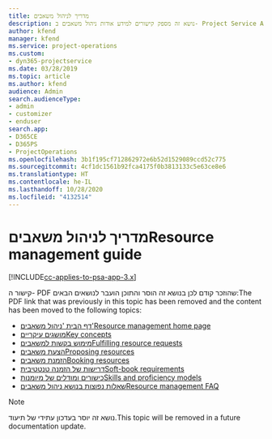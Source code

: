 ```yaml
---
title: מדריך לניהול משאבים
description: נושא זה מספק קישורים למידע אודות ניהול משאבים ב- Project Service Automation
author: kfend
manager: kfend
ms.service: project-operations
ms.custom:
- dyn365-projectservice
ms.date: 03/28/2019
ms.topic: article
ms.author: kfend
audience: Admin
search.audienceType:
- admin
- customizer
- enduser
search.app:
- D365CE
- D365PS
- ProjectOperations
ms.openlocfilehash: 3b1f195cf712862972e6b52d1529089ccd52c775
ms.sourcegitcommit: 4cf1dc1561b92fca4175f0b3813133c5e63ce8e6
ms.translationtype: HT
ms.contentlocale: he-IL
ms.lasthandoff: 10/28/2020
ms.locfileid: "4132514"
---
```

# <a name="resource-management-guide"></a><span data-ttu-id="7b72d-103">מדריך לניהול משאבים</span><span class="sxs-lookup"><span data-stu-id="7b72d-103">Resource management guide</span></span>

[!INCLUDE[cc-applies-to-psa-app-3.x](../../includes/cc-applies-to-psa-app-3x.md)]

<span data-ttu-id="7b72d-104">קישור ה- PDF שהוזכר קודם לכן בנושא זה הוסר והתוכן הועבר לנושאים הבאים:</span><span class="sxs-lookup"><span data-stu-id="7b72d-104">The PDF link that was previously in this topic has been removed and the content has been moved to the following topics:</span></span>

- [<span data-ttu-id="7b72d-105">דף הבית 'ניהול משאבים'</span><span class="sxs-lookup"><span data-stu-id="7b72d-105">Resource management home page</span></span>](../resource-management-home-page.md)
- [<span data-ttu-id="7b72d-106">מושגים עיקריים</span><span class="sxs-lookup"><span data-stu-id="7b72d-106">Key concepts</span></span>](../reports-key-concepts.md)
- [<span data-ttu-id="7b72d-107">מימוש בקשות למשאבים</span><span class="sxs-lookup"><span data-stu-id="7b72d-107">Fulfilling resource requests</span></span>](../resource-management-fulfill-requests.md)
- [<span data-ttu-id="7b72d-108">הצעת משאבים</span><span class="sxs-lookup"><span data-stu-id="7b72d-108">Proposing resources</span></span>](../resource-management-propose-resources.md)
- [<span data-ttu-id="7b72d-109">הזמנת משאבים</span><span class="sxs-lookup"><span data-stu-id="7b72d-109">Booking resources</span></span>](../resource-management-book-resources-scheduleboard.md)
- [<span data-ttu-id="7b72d-110">דרישות של הזמנה טנטטיבית</span><span class="sxs-lookup"><span data-stu-id="7b72d-110">Soft-book requirements</span></span>](../resource-management-softbook-requirements.md)
- [<span data-ttu-id="7b72d-111">כישורים ומודלים של מיומנות</span><span class="sxs-lookup"><span data-stu-id="7b72d-111">Skills and proficiency models</span></span>](../resource-management-skills-proficiency.md)
- [<span data-ttu-id="7b72d-112">שאלות נפוצות בנושא ניהול משאבים</span><span class="sxs-lookup"><span data-stu-id="7b72d-112">Resource management FAQ</span></span>](../resource-management-faq.md)

> [!NOTE]
> <span data-ttu-id="7b72d-113">נושא זה יוסר בעדכון עתידי של תיעוד.</span><span class="sxs-lookup"><span data-stu-id="7b72d-113">This topic will be removed in a future documentation update.</span></span> 
